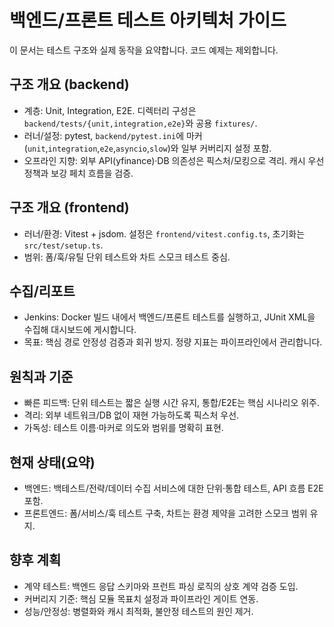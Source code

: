 # 백엔드/프론트 테스트 아키텍처 가이드

이 문서는 테스트 구조와 실제 동작을 요약합니다. 코드 예제는 제외합니다.

## 구조 개요 (backend)
- 계층: Unit, Integration, E2E. 디렉터리 구성은 `backend/tests/{unit,integration,e2e}`와 공용 `fixtures/`.
- 러너/설정: pytest, `backend/pytest.ini`에 마커(`unit`,`integration`,`e2e`,`asyncio`,`slow`)와 일부 커버리지 설정 포함.
- 오프라인 지향: 외부 API(yfinance)·DB 의존성은 픽스처/모킹으로 격리. 캐시 우선 정책과 보강 페치 흐름을 검증.

## 구조 개요 (frontend)
- 러너/환경: Vitest + jsdom. 설정은 `frontend/vitest.config.ts`, 초기화는 `src/test/setup.ts`.
- 범위: 폼/훅/유틸 단위 테스트와 차트 스모크 테스트 중심.

## 수집/리포트
- Jenkins: Docker 빌드 내에서 백엔드/프론트 테스트를 실행하고, JUnit XML을 수집해 대시보드에 게시합니다.
- 목표: 핵심 경로 안정성 검증과 회귀 방지. 정량 지표는 파이프라인에서 관리합니다.

## 원칙과 기준
- 빠른 피드백: 단위 테스트는 짧은 실행 시간 유지, 통합/E2E는 핵심 시나리오 위주.
- 격리: 외부 네트워크/DB 없이 재현 가능하도록 픽스처 우선.
- 가독성: 테스트 이름·마커로 의도와 범위를 명확히 표현.

## 현재 상태(요약)
- 백엔드: 백테스트/전략/데이터 수집 서비스에 대한 단위·통합 테스트, API 흐름 E2E 포함.
- 프론트엔드: 폼/서비스/훅 테스트 구축, 차트는 환경 제약을 고려한 스모크 범위 유지.

## 향후 계획
- 계약 테스트: 백엔드 응답 스키마와 프런트 파싱 로직의 상호 계약 검증 도입.
- 커버리지 기준: 핵심 모듈 목표치 설정과 파이프라인 게이트 연동.
- 성능/안정성: 병렬화와 캐시 최적화, 불안정 테스트의 원인 제거.
